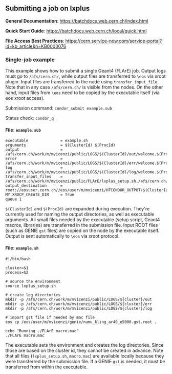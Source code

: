 ## Submitting a job on lxplus
**General Documentation**: https://batchdocs.web.cern.ch/index.html

**Quick Start Guide**: https://batchdocs.web.cern.ch/local/quick.html

**File Access Best Practices**: https://cern.service-now.com/service-portal?id=kb_article&n=KB0003076

### Single-job example
This example shows how to submit a single Geant4 (FLArE) job. Output logs must go to `/afs/cern.ch/`, while output files are transferred to `\eos` via xroot plugin.
Input files are transferred to the node using `transfer_input_file`. Note that in any case `/afs/cern.ch/` is visible from the nodes.
On the other hand, input files from `\eos` need to be copied by the executable itself (via eos xroot access).

Submission command: `condor_submit example.sub`

Status check: `condor_q`

#### File: `example.sub`
```
executable              = example.sh
arguments               = $(ClusterId) $(ProcId)
output                  = /afs/cern.ch/work/m/mvicenzi/public/LOGS/$(ClusterId)/out/welcome.$(ProcId).out
error                   = /afs/cern.ch/work/m/mvicenzi/public/LOGS/$(ClusterId)/err/welcome.$(ProcId).err
log                     = /afs/cern.ch/work/m/mvicenzi/public/LOGS/$(ClusterId)/log/welcome.$(ProcId).log
transfer_input_files    = /afs/cern.ch/work/m/mvicenzi/public/FLArE/lxplus_setup.sh,/afs/cern.ch/work/m/mvicenzi/public/FLArE/build/FLArE,/afs/cern.ch/work/m/mvicenzi/public/geometry.mac,/afs/cern.ch/work/m/mvicenzi/public/macro.mac,/afs/cern.ch/work/m/mvicenzi/public/FLArE/build/libFLArE_rdict.pcm
output_destination      = root://eosuser.cern.ch//eos/user/m/mvicenzi/HTCONDOR_OUTPUT/$(ClusterId)/
MY.XRDCP_CREATE_DIR     = True
queue 1
```
`$(ClusterId)` and `$(ProcId)` are expanded during execution. 
They're currently used for naming the output directories, as well as executable arguments. 
All small files needed by the executable (setup script, Geant4 macros, libraries) are transferred in the submission file.
Input ROOT files (such as GENIE `gst` files) are copied on the node by the executable itself.
Output is sent automatically to `\eos` via xroot protocol.

#### File: `example.sh`
```
#!/bin/bash

cluster=$1
process=$2

# source the environment
source lxplus_setup.sh

# create log directories
mkdir -p /afs/cern.ch/work/m/mvicenzi/public/LOGS/${cluster}/out
mkdir -p /afs/cern.ch/work/m/mvicenzi/public/LOGS/${cluster}/err
mkdir -p /afs/cern.ch/work/m/mvicenzi/public/LOGS/${cluster}/log

# import gst file if needed by mac file
eos cp /eos/user/m/mvicenzi/genie/numu_kling_ar40_e5000.gst.root . 

echo "Running ./FLArE macro.mac"
./FLArE macro.mac
```
The executable sets the environment and creates the log directories. Since those are based on the cluster id, they cannot be created in advance.
Note that all files (`lxplus_setup.sh`, `macro.mac`) are available locally because they were transferred by the submission file.
If a GENIE `gst` is needed, it must be transferred from within the executable.

